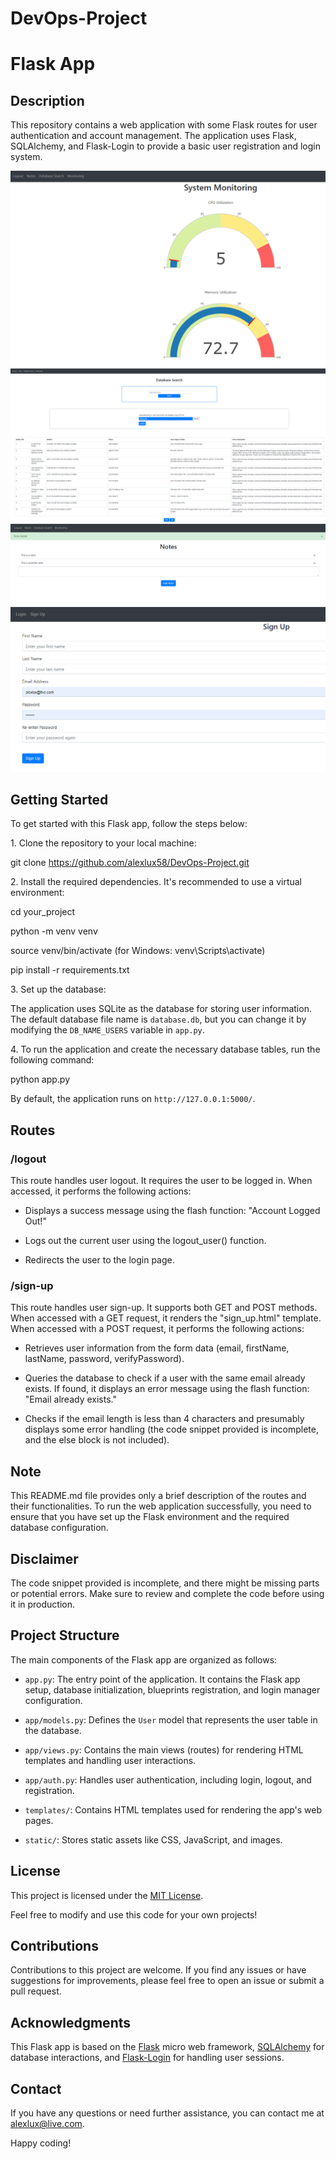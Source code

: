 # DevOps-Project

# Flask App

## Description

This repository contains a web application with some Flask routes for user authentication and account management. The application uses Flask, SQLAlchemy, and Flask-Login to provide a basic user registration and login system.

![Montioring](Monitoring.png)
![Database Search](DatabaseSearch.png)
![Notes](Notes.png)
![Sign-Up](signup.png)

## Getting Started

To get started with this Flask app, follow the steps below:

1\. Clone the repository to your local machine:

git clone https://github.com/alexlux58/DevOps-Project.git

2\. Install the required dependencies. It's recommended to use a virtual environment:

cd your_project

python -m venv venv

source venv/bin/activate (for Windows: venv\Scripts\activate)

pip install -r requirements.txt

3\. Set up the database:

The application uses SQLite as the database for storing user information. The default database file name is `database.db`, but you can change it by modifying the `DB_NAME_USERS` variable in `app.py`.

4\. To run the application and create the necessary database tables, run the following command:

python app.py

By default, the application runs on `http://127.0.0.1:5000/`.

## Routes

### /logout

This route handles user logout. It requires the user to be logged in. When accessed, it performs the following actions:

- Displays a success message using the flash function: "Account Logged Out!"

- Logs out the current user using the logout_user() function.

- Redirects the user to the login page.

### /sign-up

This route handles user sign-up. It supports both GET and POST methods. When accessed with a GET request, it renders the "sign_up.html" template. When accessed with a POST request, it performs the following actions:

- Retrieves user information from the form data (email, firstName, lastName, password, verifyPassword).

- Queries the database to check if a user with the same email already exists. If found, it displays an error message using the flash function: "Email already exists."

- Checks if the email length is less than 4 characters and presumably displays some error handling (the code snippet provided is incomplete, and the else block is not included).

## Note

This README.md file provides only a brief description of the routes and their functionalities. To run the web application successfully, you need to ensure that you have set up the Flask environment and the required database configuration.

## Disclaimer

The code snippet provided is incomplete, and there might be missing parts or potential errors. Make sure to review and complete the code before using it in production.

## Project Structure

The main components of the Flask app are organized as follows:

- `app.py`: The entry point of the application. It contains the Flask app setup, database initialization, blueprints registration, and login manager configuration.

- `app/models.py`: Defines the `User` model that represents the user table in the database.

- `app/views.py`: Contains the main views (routes) for rendering HTML templates and handling user interactions.

- `app/auth.py`: Handles user authentication, including login, logout, and registration.

- `templates/`: Contains HTML templates used for rendering the app's web pages.

- `static/`: Stores static assets like CSS, JavaScript, and images.

## License

This project is licensed under the [MIT License](LICENSE).

Feel free to modify and use this code for your own projects!

## Contributions

Contributions to this project are welcome. If you find any issues or have suggestions for improvements, please feel free to open an issue or submit a pull request.

## Acknowledgments

This Flask app is based on the [Flask](https://flask.palletsprojects.com/) micro web framework, [SQLAlchemy](https://www.sqlalchemy.org/) for database interactions, and [Flask-Login](https://flask-login.readthedocs.io/) for handling user sessions.

## Contact

If you have any questions or need further assistance, you can contact me at alexlux@live.com.

Happy coding!
